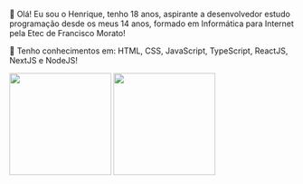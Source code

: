 🤙 Olá! Eu sou o Henrique, tenho 18 anos, aspirante a desenvolvedor estudo programação desde os meus 14 anos,
formado em Informática para Internet pela Etec de Francisco Morato!


🚀 Tenho conhecimentos em:
HTML, CSS, JavaScript, TypeScript, ReactJS, NextJS e NodeJS!
<div style={{display: flex, flex-direticion: 'row'}}>
<img height="180em" src="https://github-readme-stats.vercel.app/api?username=HeenriqueCDS&show_icons=true&hide_border=true&&count_private=true&include_all_commits=true" />
<img height='180em' src='https://github-readme-stats.vercel.app/api/top-langs/?username=anuraghazra&layout=compact'/>
</div>

